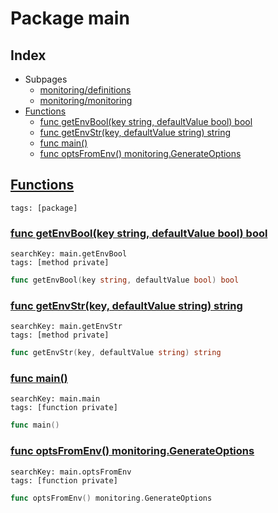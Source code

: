 # Package main

## Index

* Subpages
  * [monitoring/definitions](monitoring/definitions.md)
  * [monitoring/monitoring](monitoring/monitoring.md)
* [Functions](#func)
    * [func getEnvBool(key string, defaultValue bool) bool](#getEnvBool)
    * [func getEnvStr(key, defaultValue string) string](#getEnvStr)
    * [func main()](#main)
    * [func optsFromEnv() monitoring.GenerateOptions](#optsFromEnv)


## <a id="func" href="#func">Functions</a>

```
tags: [package]
```

### <a id="getEnvBool" href="#getEnvBool">func getEnvBool(key string, defaultValue bool) bool</a>

```
searchKey: main.getEnvBool
tags: [method private]
```

```Go
func getEnvBool(key string, defaultValue bool) bool
```

### <a id="getEnvStr" href="#getEnvStr">func getEnvStr(key, defaultValue string) string</a>

```
searchKey: main.getEnvStr
tags: [method private]
```

```Go
func getEnvStr(key, defaultValue string) string
```

### <a id="main" href="#main">func main()</a>

```
searchKey: main.main
tags: [function private]
```

```Go
func main()
```

### <a id="optsFromEnv" href="#optsFromEnv">func optsFromEnv() monitoring.GenerateOptions</a>

```
searchKey: main.optsFromEnv
tags: [function private]
```

```Go
func optsFromEnv() monitoring.GenerateOptions
```


